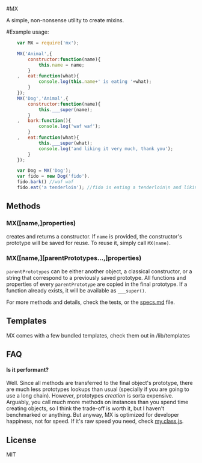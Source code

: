 #MX

A simple, non-nonsense utility to create mixins.

#Example usage:
```js
    var MX = require('mx');

    MX('Animal',{
        constructor:function(name){
            this.name = name;
        }
    ,   eat:function(what){
            console.log(this.name+' is eating '+what);
        }
    });
    MX('Dog','Animal',{
        constructor:function(name){
            this.___super(name);
        }
    ,   bark:function(){
            console.log('waf waf');
        }
    ,   eat:function(what){
            this.___super(what);
            console.log('and liking it very much, thank you');
        }
    });

    var Dog = MX('Dog');
    var fido = new Dog('fido').
    fido.bark() //waf waf
    fido.eat('a tenderloin'); //fido is eating a tenderloin\n and liking it very much, thank you

```


## Methods

### MX([name,]properties)
creates and returns a constructor. If `name` is provided, the constructor's prototype will be saved for reuse. To reuse it, simply call `MX(name)`.

### MX([name,]\[parentPrototypes...,\]properties)
`parentPrototypes` can be either another object, a classical constructor, or a string that correspond to a previously saved prototype. All functions and properties of every `parentPrototype` are copied in the final prototype. If a function already exists, it will be available as `___super()`.

For more methods and details, check the tests, or the [specs.md](https://github.com/xananax/mx/blob/master/specs.md) file.

## Templates

MX comes with a few bundled templates, check them out in /lib/templates

## FAQ

#### Is it performant?
Well. Since all methods are transferred to the final object's prototype, there are much less prototypes lookups than usual (specially if you are going to use a long chain). However, prototypes *creation* is sorta expensive. Arguably, you call much more methods on instances than you spend time creating objects, so I think the trade-off is worth it, but I haven't benchmarked or anything.
But anyway, MX is optimized for developer happiness, not for speed. If it's raw speed you need, check [my.class.js](https://github.com/jiem/my-class).

## License
MIT
